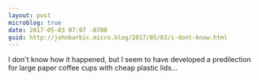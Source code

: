 ```yaml
---
layout: post
microblog: true
date: 2017-05-03 07:07 -0700
guid: http://johnbarbic.micro.blog/2017/05/03/i-dont-know.html
---
```

I don't know how it happened, but I seem to have developed a predilection for large paper coffee cups with cheap plastic lids...
